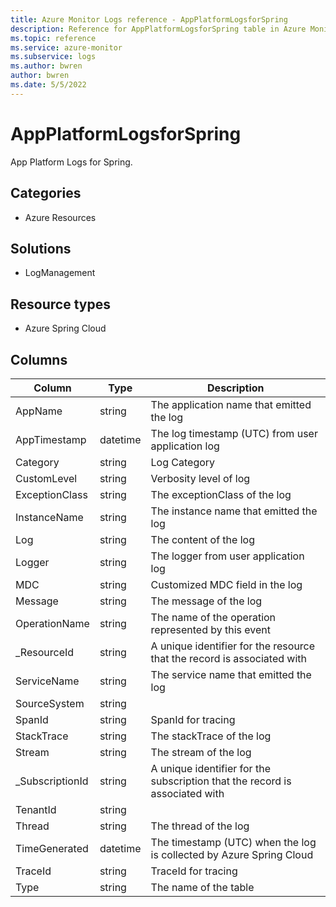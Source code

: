```yaml
---
title: Azure Monitor Logs reference - AppPlatformLogsforSpring
description: Reference for AppPlatformLogsforSpring table in Azure Monitor Logs.
ms.topic: reference
ms.service: azure-monitor
ms.subservice: logs
ms.author: bwren
author: bwren
ms.date: 5/5/2022
---
```


# AppPlatformLogsforSpring

 App Platform Logs for Spring.

## Categories

- Azure Resources
## Solutions

- LogManagement
## Resource types

- Azure Spring Cloud




## Columns

| Column | Type | Description |
| --- | --- | --- |
| AppName | string | The application name that emitted the log |
| AppTimestamp | datetime | The log timestamp (UTC) from user application log |
| Category | string | Log Category |
| CustomLevel | string | Verbosity level of log |
| ExceptionClass | string | The exceptionClass of the log |
| InstanceName | string | The instance name that emitted the log |
| Log | string | The content of the log |
| Logger | string | The logger from user application log |
| MDC | string | Customized MDC field in the log |
| Message | string | The message of the log |
| OperationName | string | The name of the operation represented by this event |
| _ResourceId | string | A unique identifier for the resource that the record is associated with |
| ServiceName | string | The service name that emitted the log |
| SourceSystem | string |  |
| SpanId | string | SpanId for tracing |
| StackTrace | string | The stackTrace of the log |
| Stream | string | The stream of the log |
| _SubscriptionId | string | A unique identifier for the subscription that the record is associated with |
| TenantId | string |  |
| Thread | string | The thread of the log |
| TimeGenerated | datetime | The timestamp (UTC) when the log is collected by Azure Spring Cloud |
| TraceId | string | TraceId for tracing |
| Type | string | The name of the table |
